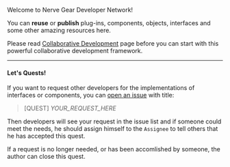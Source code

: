 Welcome to Nerve Gear Developer Network!

You can **reuse** or **publish** plug-ins, components, objects, interfaces and some other amazing resources here.

Please read [Collaborative Development](https://github.com/NERvGear/NERvSDK/wiki/5.Collaborative-Development) page before you can start with this powerful collaborative development framework.

----

#### Let's Quests!

If you want to request other developers for the implementations of interfaces or components, you can [open an issue](https://github.com/NERvGear/NERvHub/issues) with title:

> [QUEST] _YOUR_REQUEST_HERE_

Then developers will see your request in the issue list and if someone could meet the needs, he should assign himself to the  `Assignee` to tell others that he has accepted this quest.

If a request is no longer needed, or has been accomlished by someone, the author can close this quest.
